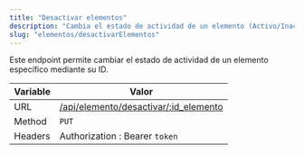 ```yaml
---
title: "Desactivar elementos"
description: "Cambia el estado de actividad de un elemento (Activo/Inactivo) en el sistema."
slug: "elementos/desactivarElementos"
---
```


Este endpoint permite cambiar el estado de actividad de un elemento específico mediante su ID.

| Variable | Valor                                                                          |
| -------- | ------------------------------------------------------------------------------ |
| URL      | [/api/elemento/desactivar/:id_elemento](/api/elemento/desactivar/:id_elemento) |
| Method   | `PUT`                                                                          |
| Headers  | Authorization : Bearer `token`                                                 |
